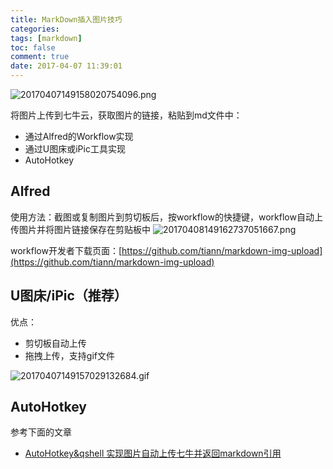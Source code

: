 ```yaml
---
title: MarkDown插入图片技巧
categories:
tags: [markdown]
toc: false
comment: true
date: 2017-04-07 11:39:01
---
```



![20170407149158020754096.png](/images/20170407149158020754096.png)

将图片上传到七牛云，获取图片的链接，粘贴到md文件中：
- 通过Alfred的Workflow实现
- 通过U图床或iPic工具实现
- AutoHotkey

<!--more-->
## Alfred
使用方法：截图或复制图片到剪切板后，按workflow的快捷键，workflow自动上传图片并将图片链接保存在剪贴板中
![20170408149162737051667.png](/images/20170408149162737051667.png)

workflow开发者下载页面：[https://github.com/tiann/markdown-img-upload](https://github.com/tiann/markdown-img-upload)

## U图床/iPic（推荐）
优点：

- 剪切板自动上传
- 拖拽上传，支持gif文件

![20170407149157029132684.gif](/images/20170407149157029132684.gif)




## AutoHotkey
参考下面的文章

- [AutoHotkey&qshell 实现图片自动上传七牛并返回markdown引用](http://jverson.com/2016/08/30/autohotkey-markdown-uploadImage/)
